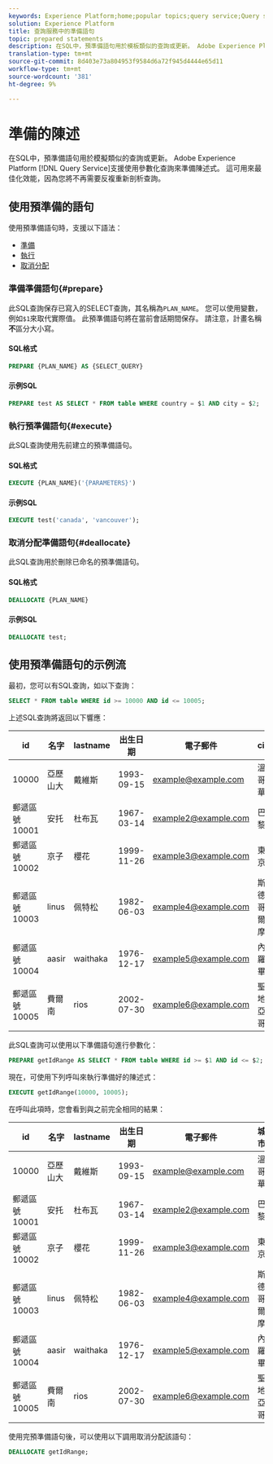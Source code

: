 ```yaml
---
keywords: Experience Platform;home;popular topics;query service;Query service;prepared陳述式；prepared;sql;
solution: Experience Platform
title: 查詢服務中的準備語句
topic: prepared statements
description: 在SQL中，預準備語句用於模板類似的查詢或更新。 Adobe Experience Platform Query Service支援使用參數化查詢來準備陳述式。
translation-type: tm+mt
source-git-commit: 8d403e73a804953f9584d6a72f945d4444e65d11
workflow-type: tm+mt
source-wordcount: '381'
ht-degree: 9%

---
```



# 準備的陳述

在SQL中，預準備語句用於模擬類似的查詢或更新。 Adobe Experience Platform [!DNL Query Service]支援使用參數化查詢來準備陳述式。 這可用來最佳化效能，因為您將不再需要反複重新剖析查詢。

## 使用預準備的語句

使用預準備語句時，支援以下語法：

- [準備](#prepare)
- [執行](#execute)
- [取消分配](#deallocate)

### 準備準備語句{#prepare}

此SQL查詢保存已寫入的SELECT查詢，其名稱為`PLAN_NAME`。 您可以使用變數，例如`$1`來取代實際值。 此預準備語句將在當前會話期間保存。 請注意，計畫名稱&#x200B;**不**&#x200B;區分大小寫。

#### SQL格式

```sql
PREPARE {PLAN_NAME} AS {SELECT_QUERY}
```

#### 示例SQL

```sql
PREPARE test AS SELECT * FROM table WHERE country = $1 AND city = $2;
```

### 執行預準備語句{#execute}

此SQL查詢使用先前建立的預準備語句。

#### SQL格式

```sql
EXECUTE {PLAN_NAME}('{PARAMETERS}')
```

#### 示例SQL

```sql
EXECUTE test('canada', 'vancouver');
```

### 取消分配準備語句{#deallocate}

此SQL查詢用於刪除已命名的預準備語句。

#### SQL格式

```sql
DEALLOCATE {PLAN_NAME}
```

#### 示例SQL

```sql
DEALLOCATE test;
```

## 使用預準備語句的示例流

最初，您可以有SQL查詢，如以下查詢：

```sql
SELECT * FROM table WHERE id >= 10000 AND id <= 10005;
```

上述SQL查詢將返回以下響應：

| id | 名字 | lastname | 出生日期 | 電子郵件 | city | count |
|--- | --------- | -------- | --------- | ----- | ------- | ---- |
| 10000 | 亞歷山大 | 戴維斯 | 1993-09-15 | example@example.com | 溫哥華 | 加拿大 |
| 郵遞區號10001 | 安托 | 杜布瓦 | 1967-03-14 | example2@example.com | 巴黎 | 法國 |
| 郵遞區號10002 | 京子 | 櫻花 | 1999-11-26 | example3@example.com | 東京 | 日本 |
| 郵遞區號10003 | linus | 佩特松 | 1982-06-03 | example4@example.com | 斯德哥爾摩 | 瑞典 |
| 郵遞區號10004 | aasir | waithaka | 1976-12-17 | example5@example.com | 內羅畢 | 肯亞 |
| 郵遞區號10005 | 費爾南 | rios | 2002-07-30 | example6@example.com | 聖地亞哥 | 智利 |

此SQL查詢可以使用以下準備語句進行參數化：

```sql
PREPARE getIdRange AS SELECT * FROM table WHERE id >= $1 AND id <= $2; 
```

現在，可使用下列呼叫來執行準備好的陳述式：

```sql
EXECUTE getIdRange(10000, 10005);
```

在呼叫此項時，您會看到與之前完全相同的結果：

| id | 名字 | lastname | 出生日期 | 電子郵件 | 城市 | count |
|--- | --------- | -------- | --------- | ----- | ------- | ---- |
| 10000 | 亞歷山大 | 戴維斯 | 1993-09-15 | example@example.com | 溫哥華 | 加拿大 |
| 郵遞區號10001 | 安托 | 杜布瓦 | 1967-03-14 | example2@example.com | 巴黎 | 法國 |
| 郵遞區號10002 | 京子 | 櫻花 | 1999-11-26 | example3@example.com | 東京 | 日本 |
| 郵遞區號10003 | linus | 佩特松 | 1982-06-03 | example4@example.com | 斯德哥爾摩 | 瑞典 |
| 郵遞區號10004 | aasir | waithaka | 1976-12-17 | example5@example.com | 內羅畢 | 肯亞 |
| 郵遞區號10005 | 費爾南 | rios | 2002-07-30 | example6@example.com | 聖地亞哥 | 智利 |

使用完預準備語句後，可以使用以下調用取消分配該語句：

```sql
DEALLOCATE getIdRange;
```
